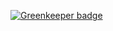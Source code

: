 
[![Greenkeeper badge](https://badges.greenkeeper.io/janl/janl-test-10.svg)](https://greenkeeper.io/)

